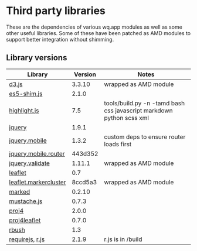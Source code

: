 Third party libraries
=====================

These are the dependencies of various wq.app modules as well as some other useful libraries.  Some of these have been patched as AMD modules to support better integration without shimming.

## Library versions

Library                 |  Version  |  Notes
------------------------| --------- | -------------------------------------------
[d3.js]                 |   3.3.10  |  wrapped as AMD module
[es5-shim.js]           |    2.1.0  |  
[highlight.js]          |      7.5  |  tools/build.py -n -tamd bash css javascript markdown python scss xml
[jquery]                |    1.9.1  |  
[jquery.mobile]         |    1.3.2  |  custom deps to ensure router loads first
[jquery.mobile.router]  |  443d352  |  
[jquery.validate]       |   1.11.1  |  wrapped as AMD module
[leaflet]               |      0.7  |  
[leaflet.markercluster] |  8ccd5a3  |  wrapped as AMD module
[marked]                |   0.2.10  |  
[mustache.js]           |    0.7.3  |  
[proj4]                 |    2.0.0  |  
[proj4leaflet]          |    0.7.0  |  
[rbush]                 |      1.3  |
[requirejs], [r.js]     |    2.1.9  |  r.js is in /build

[d3.js]:                 https://github.com/mbostock/d3
[es5-shim.js]:           https://github.com/kriskowal/es5-shim
[highlight.js]:          https://github.com/isagalaev/highlight.js
[jquery]:                https://github.com/jquery/jquery
[jquery.mobile]:         https://github.com/jquery/jquery-mobile
[jquery.mobile.router]:  https://github.com/azicchetti/jquerymobile-router
[jquery.validate]:       https://github.com/jzaefferer/jquery-validation
[leaflet]:               https://github.com/Leaflet/Leaflet
[leaflet.markercluster]: https://github.com/Leaflet/Leaflet.markercluster
[marked]:                https://github.com/chjj/marked
[mustache.js]:           https://github.com/janl/mustache.js
[proj4]:                 https://github.com/proj4js/proj4js
[proj4leaflet]:          https://github.com/kartena/Proj4Leaflet
[rbush]:                 https://github.com/mourner/rbush
[requirejs]:             https://github.com/jrburke/requirejs
[r.js]:                  https://github.com/jrburke/r.js
